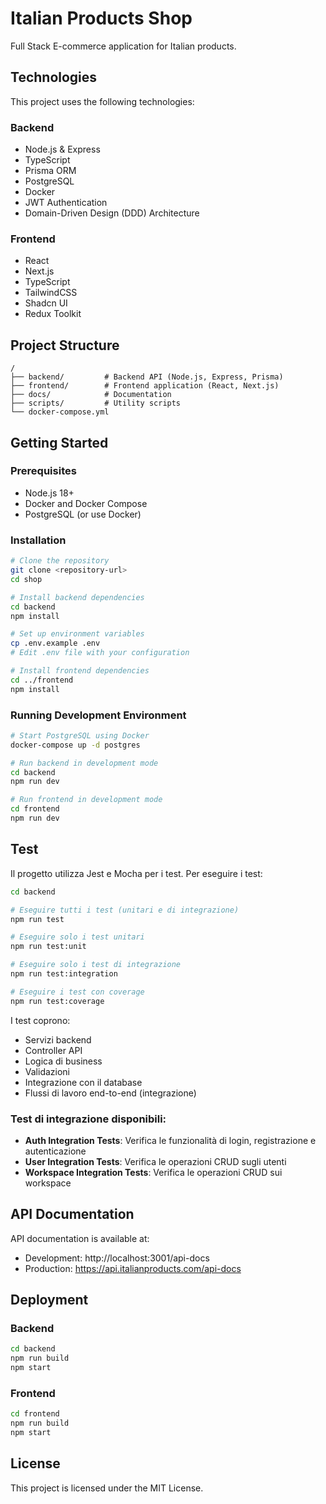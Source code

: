 # Italian Products Shop

Full Stack E-commerce application for Italian products.

## Technologies

This project uses the following technologies:

### Backend

- Node.js & Express
- TypeScript
- Prisma ORM
- PostgreSQL
- Docker
- JWT Authentication
- Domain-Driven Design (DDD) Architecture

### Frontend

- React
- Next.js
- TypeScript
- TailwindCSS
- Shadcn UI
- Redux Toolkit

## Project Structure

```
/
├── backend/         # Backend API (Node.js, Express, Prisma)
├── frontend/        # Frontend application (React, Next.js)
├── docs/            # Documentation
├── scripts/         # Utility scripts
└── docker-compose.yml
```

## Getting Started

### Prerequisites

- Node.js 18+
- Docker and Docker Compose
- PostgreSQL (or use Docker)

### Installation

```bash
# Clone the repository
git clone <repository-url>
cd shop

# Install backend dependencies
cd backend
npm install

# Set up environment variables
cp .env.example .env
# Edit .env file with your configuration

# Install frontend dependencies
cd ../frontend
npm install
```

### Running Development Environment

```bash
# Start PostgreSQL using Docker
docker-compose up -d postgres

# Run backend in development mode
cd backend
npm run dev

# Run frontend in development mode
cd frontend
npm run dev
```

## Test

Il progetto utilizza Jest e Mocha per i test. Per eseguire i test:

```bash
cd backend

# Eseguire tutti i test (unitari e di integrazione)
npm run test

# Eseguire solo i test unitari
npm run test:unit

# Eseguire solo i test di integrazione
npm run test:integration

# Eseguire i test con coverage
npm run test:coverage
```

I test coprono:
- Servizi backend
- Controller API
- Logica di business
- Validazioni
- Integrazione con il database
- Flussi di lavoro end-to-end (integrazione)

### Test di integrazione disponibili:

- **Auth Integration Tests**: Verifica le funzionalità di login, registrazione e autenticazione 
- **User Integration Tests**: Verifica le operazioni CRUD sugli utenti
- **Workspace Integration Tests**: Verifica le operazioni CRUD sui workspace

## API Documentation

API documentation is available at:

- Development: http://localhost:3001/api-docs
- Production: https://api.italianproducts.com/api-docs

## Deployment

### Backend

```bash
cd backend
npm run build
npm start
```

### Frontend

```bash
cd frontend
npm run build
npm start
```

## License

This project is licensed under the MIT License.